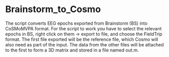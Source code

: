 # Brainstorm_to_Cosmo

The script converts EEG epochs exported from Brainstorm (BS) into CoSMoMVPA format.
For the script to work you have to select the relevant epochs in BS, right click on them -> export to file, and choose the FieldTrip format.
The first file exported will be the reference file, which Cosmo will also need as part of the input.
The data from the other files will be attached to the first to form a 3D matrix and stored in a file named out.m.
